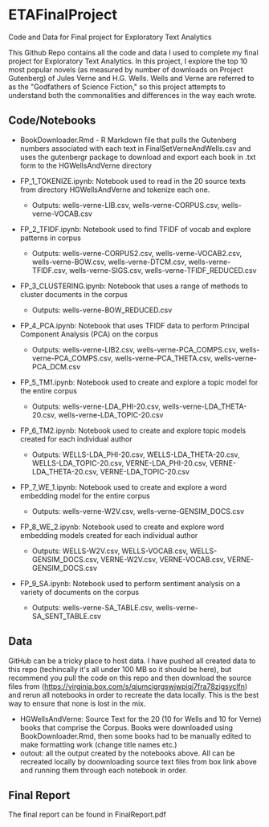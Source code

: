 # ETAFinalProject
Code and Data for Final project for Exploratory Text Analytics

This Github Repo contains all the code and data I used to complete my final project for Exploratory Text Analytics. In this project, I explore the top 10 most popular novels (as measured by number of downloads on Project Gutenberg) of Jules Verne and H.G. Wells. Wells and Verne are referred to as the "Godfathers of Science Fiction," so this project attempts to understand both the commonalities and differences in the way each wrote. 

## Code/Notebooks

* BookDownloader.Rmd - R Markdown file that pulls the Gutenberg numbers associated with each text in FinalSetVerneAndWells.csv and uses the gutenbergr package to download and export each book in .txt form to the HGWellsAndVerne directory

* FP_1_TOKENIZE.ipynb: Notebook used to read in the 20 source texts from directory HGWellsAndVerne and tokenize each one. 
  * Outputs: wells-verne-LIB.csv, wells-verne-CORPUS.csv, wells-verne-VOCAB.csv
* FP_2_TFIDF.ipynb: Notebook used to find TFIDF of vocab and explore patterns in corpus
  * Outputs: wells-verne-CORPUS2.csv, wells-verne-VOCAB2.csv, wells-verne-BOW.csv, wells-verne-DTCM.csv, wells-verne-TFIDF.csv, wells-verne-SIGS.csv, wells-verne-TFIDF_REDUCED.csv
* FP_3_CLUSTERING.ipynb: Notebook that uses a range of methods to cluster documents in the corpus
  * Outputs: wells-verne-BOW_REDUCED.csv
* FP_4_PCA.ipynb: Notebook that uses TFIDF data to perform Principal Component Analysis (PCA) on the corpus
  * Outputs: wells-verne-LIB2.csv, wells-verne-PCA_COMPS.csv, wells-verne-PCA_COMPS.csv, wells-verne-PCA_THETA.csv, wells-verne-PCA_DCM.csv
* FP_5_TM1.ipynb: Notebook used to create and explore a topic model for the entire corpus
  * Outputs: wells-verne-LDA_PHI-20.csv, wells-verne-LDA_THETA-20.csv, wells-verne-LDA_TOPIC-20.csv
* FP_6_TM2.ipynb: Notebook used to create and explore topic models created for each individual author
  * Outputs: WELLS-LDA_PHI-20.csv, WELLS-LDA_THETA-20.csv, WELLS-LDA_TOPIC-20.csv, VERNE-LDA_PHI-20.csv, VERNE-LDA_THETA-20.csv, VERNE-LDA_TOPIC-20.csv 
* FP_7_WE_1.ipynb: Notebook used to create and explore a word embedding model for the entire corpus
  * Outputs: wells-verne-W2V.csv, wells-verne-GENSIM_DOCS.csv
* FP_8_WE_2.ipynb: Notebook used to create and explore word embedding models created for each individual author
  * Outputs: WELLS-W2V.csv, WELLS-VOCAB.csv, WELLS-GENSIM_DOCS.csv, VERNE-W2V.csv, VERNE-VOCAB.csv, VERNE-GENSIM_DOCS.csv
* FP_9_SA.ipynb: Notebook used to perform sentiment analysis on a variety of documents on the corpus
  * Outputs: wells-verne-SA_TABLE.csv, wells-verne-SA_SENT_TABLE.csv

## Data

GitHub can be a tricky place to host data. I have pushed all created data to this repo (techincally it's all under 100 MB so it should be here), but recommend you pull the code on this repo and then download the source files from (https://virginia.box.com/s/qjumcigrgswjwpiqj7fra78zigsyclfn) and rerun all notebooks in order to recreate the data locally. This is the best way to ensure that none is lost in the mix. 

* HGWellsAndVerne: Source Text for the 20 (10 for Wells and 10 for Verne) books that comprise the Corpus. Books were downloaded using BookDownloader.Rmd, then some books had to be manually edited to make formatting work (change title names etc.) 
* outout: all the output created by the notebooks above. All can be recreated locally by doownloading source text files from box link above and running them through each notebook in order. 

## Final Report

The final report can be found in FinalReport.pdf

